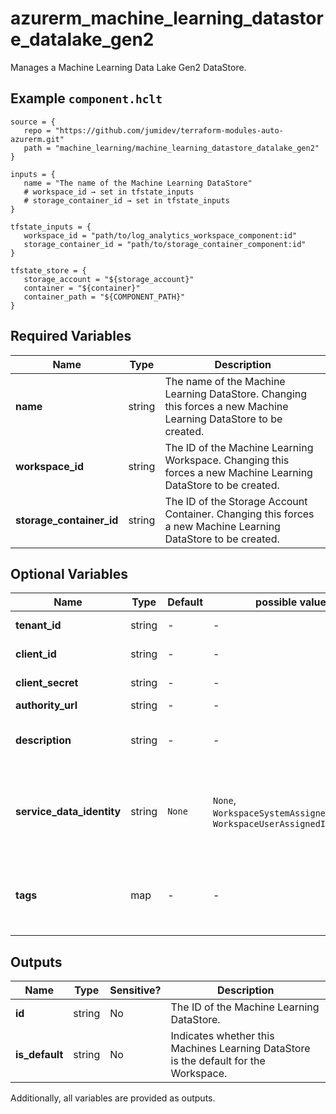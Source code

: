 # azurerm_machine_learning_datastore_datalake_gen2

Manages a Machine Learning Data Lake Gen2 DataStore.

## Example `component.hclt`

```hcl
source = {
   repo = "https://github.com/jumidev/terraform-modules-auto-azurerm.git"   
   path = "machine_learning/machine_learning_datastore_datalake_gen2"   
}

inputs = {
   name = "The name of the Machine Learning DataStore"   
   # workspace_id → set in tfstate_inputs
   # storage_container_id → set in tfstate_inputs
}

tfstate_inputs = {
   workspace_id = "path/to/log_analytics_workspace_component:id"   
   storage_container_id = "path/to/storage_container_component:id"   
}

tfstate_store = {
   storage_account = "${storage_account}"   
   container = "${container}"   
   container_path = "${COMPONENT_PATH}"   
}

```

## Required Variables

| Name | Type |  Description |
| ---- | --------- |  ----------- |
| **name** | string |  The name of the Machine Learning DataStore. Changing this forces a new Machine Learning DataStore to be created. | 
| **workspace_id** | string |  The ID of the Machine Learning Workspace. Changing this forces a new Machine Learning DataStore to be created. | 
| **storage_container_id** | string |  The ID of the Storage Account Container. Changing this forces a new Machine Learning DataStore to be created. | 

## Optional Variables

| Name | Type |  Default  |  possible values |  Description |
| ---- | --------- |  ----------- | ----------- | ----------- |
| **tenant_id** | string |  -  |  -  |  The ID of the Tenant which the Service Principal belongs to. | 
| **client_id** | string |  -  |  -  |  The object ID of the Service Principal. | 
| **client_secret** | string |  -  |  -  |  The secret of the Service Principal. | 
| **authority_url** | string |  -  |  -  |  An URL used for authentication. | 
| **description** | string |  -  |  -  |  Text used to describe the asset. Changing this forces a new Machine Learning DataStore to be created. | 
| **service_data_identity** | string |  `None`  |  `None`, `WorkspaceSystemAssignedIdentity`, `WorkspaceUserAssignedIdentity`  |  Specifies which identity to use when retrieving data from the specified source. Defaults to `None`. Possible values are `None`, `WorkspaceSystemAssignedIdentity` and `WorkspaceUserAssignedIdentity`. | 
| **tags** | map |  -  |  -  |  A mapping of tags which should be assigned to the Machine Learning DataStore. Changing this forces a new Machine Learning DataStore to be created. | 



## Outputs

| Name | Type | Sensitive? | Description |
| ---- | ---- | --------- | --------- |
| **id** | string | No  | The ID of the Machine Learning DataStore. | 
| **is_default** | string | No  | Indicates whether this Machines Learning DataStore is the default for the Workspace. | 

Additionally, all variables are provided as outputs.
